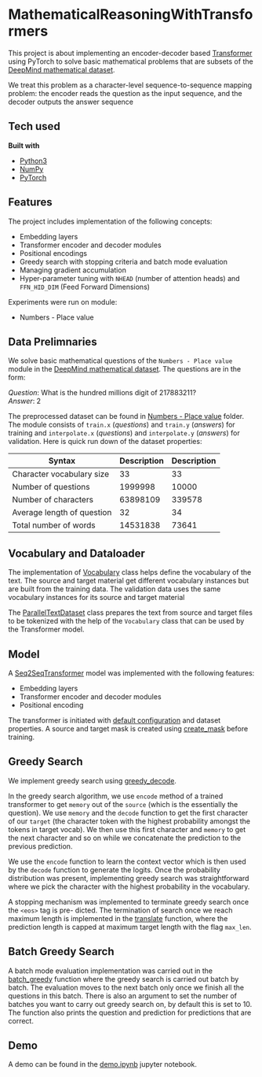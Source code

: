 # MathematicalReasoningWithTransformers

This project is about implementing an encoder-decoder based [Transformer](https://arxiv.org/abs/1706.03762) using PyTorch to solve basic mathematical problems that are subsets of the [DeepMind mathematical dataset](https://github.com/deepmind/mathematics_dataset).

We treat this problem as a character-level sequence-to-sequence mapping problem: the encoder reads the question as the input sequence, and the decoder outputs the answer sequence

## Tech used
<b>Built with</b>
- [Python3](https://www.python.org)
- [NumPy](https://numpy.org)
- [PyTorch](https://pytorch.org)

## Features
The project includes implementation of the following concepts:
- Embedding layers
- Transformer encoder and decoder modules
- Positional encodings
- Greedy search with stopping criteria and batch mode evaluation
- Managing gradient accumulation
- Hyper-parameter tuning with `NHEAD` (number of attention heads) and `FFN_HID_DIM` (Feed Forward Dimensions)

Experiments were run on module:
- Numbers - Place value

## Data Prelimnaries
We solve basic mathematical questions of the `Numbers - Place value` module in the [DeepMind mathematical dataset](https://github.com/deepmind/mathematics_dataset). The questions are in the form:

_Question_: What is the hundred millions digit of 217883211? \
_Answer_: 2

The preprocessed dataset can be found in [Numbers - Place value](./data/numbers__place_value/) folder. The module consists of `train.x` (_questions_) and `train.y` (_answers_) for training and `interpolate.x` (_questions_) and `interpolate.y` (_answers_) for validation. Here is quick run down of the dataset properties:


| Syntax      | Description | Description |
| ----------- | ----------- | ----------- |
| Character vocabulary size      | 33       | 33       |
| Number of questions   | 1999998        | 10000        |
| Number of characters      | 63898109       | 339578       |
| Average length of question   | 32        | 34        |
| Total number of words      | 14531838       | 73641       |

## Vocabulary and Dataloader
The implementation of [Vocabulary](./src/vocabulary.py) class helps define the vocabulary of the text. The source and target material get different vocabulary instances but are built from the training data. The validation data uses the same vocabulary instances for its source and target material

The [ParallelTextDataset](./src/text_dataset.py) class prepares the text from source and target files to be tokenized with the help of the `Vocabulary` class that can be used by the Transformer model.

## Model
A [Seq2SeqTransformer](./src/model.py) model was implemented with the following features:
- Embedding layers
- Transformer encoder and decoder modules
- Positional encoding

The transformer is initiated with [default configuration](./config/defaults.py) and dataset properties. A source and target mask is created using [create_mask](./src/utils.py#L20) before training.

## Greedy Search
We implement greedy search using [greedy_decode](./src/utils.py#L76). 

In the greedy search algorithm, we use `encode` method of a trained transformer to get `memory` out of the `source` (which is the essentially the question). We use `memory` and the `decode` function to get the first character of our `target` (the character token with the highest probability amongst the tokens in target vocab). We then use this first character and `memory` to get the next character and so on while we concatenate the prediction to the previous prediction.

We use the `encode` function to learn the context vector which is then used by the `decode` function to generate the logits. Once the probability distribution was present, implementing greedy search was straightforward where we pick the character with the highest probability in the vocabulary.

A stopping mechanism was implemented to terminate greedy search once the `<eos>` tag is pre- dicted. The termination of search once we reach maximum length is implemented in the [translate](./src/utils.py#L98) function, where the prediction length is capped at maximum target length with the flag `max_len`.

## Batch Greedy Search
A batch mode evaluation implementation was carried out in the [batch_greedy](./src/utils.py#L107) function where the greedy search is carried out batch by batch. The evaluation moves to the next batch only once we finish all the questions in this batch. There is also an argument to set the number of batches you want to carry out greedy search on, by default this is set to 10. The function also prints the question and prediction for predictions that are correct.

## Demo

A demo can be found in the [demo.ipynb](./demo.ipynb) jupyter notebook.